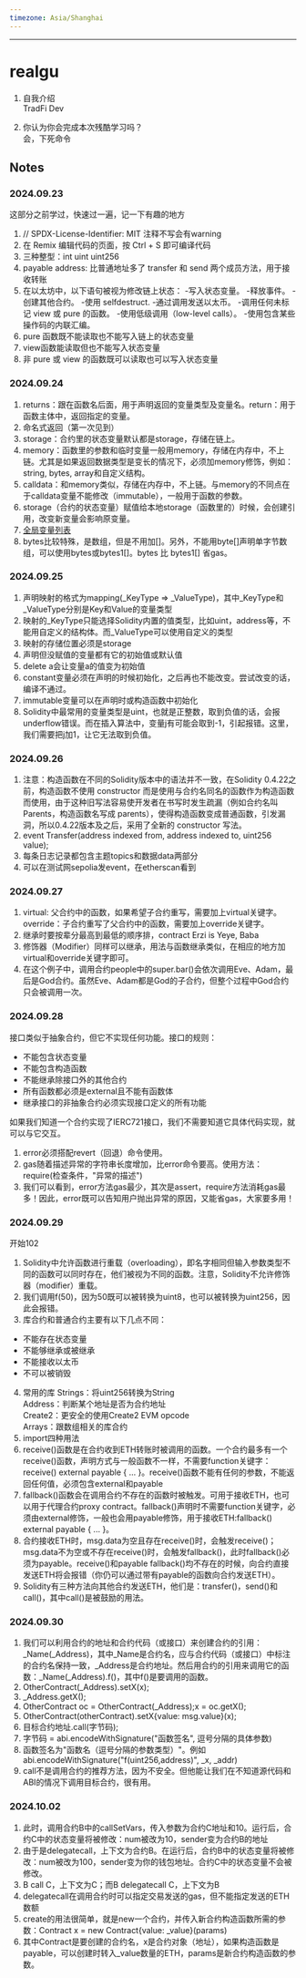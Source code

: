 ```yaml
---
timezone: Asia/Shanghai
---
```


---

# realgu

1. 自我介绍  
   TradFi Dev  

3. 你认为你会完成本次残酷学习吗？  
   会，下死命令
   
## Notes

<!-- Content_START -->

### 2024.09.23
这部分之前学过，快速过一遍，记一下有趣的地方
1. // SPDX-License-Identifier: MIT 注释不写会有warning
2. 在 Remix 编辑代码的页面，按 Ctrl + S 即可编译代码
3. 三种整型：int uint uint256
4. payable address: 比普通地址多了 transfer 和 send 两个成员方法，用于接收转账
5. 在以太坊中，以下语句被视为修改链上状态：
-写入状态变量。
-释放事件。
-创建其他合约。
-使用 selfdestruct.
-通过调用发送以太币。
-调用任何未标记 view 或 pure 的函数。
-使用低级调用（low-level calls）。
-使用包含某些操作码的内联汇编。
6. pure 函数既不能读取也不能写入链上的状态变量
7. view函数能读取但也不能写入状态变量
8. 非 pure 或 view 的函数既可以读取也可以写入状态变量

### 2024.09.24
1. returns：跟在函数名后面，用于声明返回的变量类型及变量名。return：用于函数主体中，返回指定的变量。
2. 命名式返回（第一次见到）
3. storage：合约里的状态变量默认都是storage，存储在链上。
4. memory：函数里的参数和临时变量一般用memory，存储在内存中，不上链。尤其是如果返回数据类型是变长的情况下，必须加memory修饰，例如：string, bytes, array和自定义结构。
5. calldata：和memory类似，存储在内存中，不上链。与memory的不同点在于calldata变量不能修改（immutable），一般用于函数的参数。
6. storage（合约的状态变量）赋值给本地storage（函数里的）时候，会创建引用，改变新变量会影响原变量。
7. [全局变量列表](https://learnblockchain.cn/docs/solidity/units-and-global-variables.html#special-variables-and-functions)
8. bytes比较特殊，是数组，但是不用加[]。另外，不能用byte[]声明单字节数组，可以使用bytes或bytes1[]。bytes 比 bytes1[] 省gas。

### 2024.09.25
1. 声明映射的格式为mapping(_KeyType => _ValueType)，其中_KeyType和_ValueType分别是Key和Value的变量类型
2. 映射的_KeyType只能选择Solidity内置的值类型，比如uint，address等，不能用自定义的结构体。而_ValueType可以使用自定义的类型
3. 映射的存储位置必须是storage
4. 声明但没赋值的变量都有它的初始值或默认值
5. delete a会让变量a的值变为初始值
6. constant变量必须在声明的时候初始化，之后再也不能改变。尝试改变的话，编译不通过。
7. immutable变量可以在声明时或构造函数中初始化
8. Solidity中最常用的变量类型是uint，也就是正整数，取到负值的话，会报underflow错误。而在插入算法中，变量j有可能会取到-1，引起报错。这里，我们需要把j加1，让它无法取到负值。

### 2024.09.26
1. 注意：构造函数在不同的Solidity版本中的语法并不一致，在Solidity 0.4.22之前，构造函数不使用 constructor 而是使用与合约名同名的函数作为构造函数而使用，由于这种旧写法容易使开发者在书写时发生疏漏（例如合约名叫 Parents，构造函数名写成 parents），使得构造函数变成普通函数，引发漏洞，所以0.4.22版本及之后，采用了全新的 constructor 写法。
2. event Transfer(address indexed from, address indexed to, uint256 value);
3. 每条日志记录都包含主题topics和数据data两部分
4. 可以在测试网sepolia发event，在etherscan看到

### 2024.09.27
1. virtual: 父合约中的函数，如果希望子合约重写，需要加上virtual关键字。override：子合约重写了父合约中的函数，需要加上override关键字。
2. 继承时要按辈分最高到最低的顺序排，contract Erzi is Yeye, Baba
3. 修饰器（Modifier）同样可以继承，用法与函数继承类似，在相应的地方加virtual和override关键字即可。
4. 在这个例子中，调用合约people中的super.bar()会依次调用Eve、Adam，最后是God合约。虽然Eve、Adam都是God的子合约，但整个过程中God合约只会被调用一次。


### 2024.09.28
接口类似于抽象合约，但它不实现任何功能。接口的规则：  
- 不能包含状态变量  
- 不能包含构造函数  
- 不能继承除接口外的其他合约  
- 所有函数都必须是external且不能有函数体  
- 继承接口的非抽象合约必须实现接口定义的所有功能
  
如果我们知道一个合约实现了IERC721接口，我们不需要知道它具体代码实现，就可以与它交互。  

1. error必须搭配revert（回退）命令使用。
2. gas随着描述异常的字符串长度增加，比error命令要高。使用方法：require(检查条件，"异常的描述")
3. 我们可以看到，error方法gas最少，其次是assert，require方法消耗gas最多！因此，error既可以告知用户抛出异常的原因，又能省gas，大家要多用！


### 2024.09.29
开始102  
1. Solidity中允许函数进行重载（overloading），即名字相同但输入参数类型不同的函数可以同时存在，他们被视为不同的函数。注意，Solidity不允许修饰器（modifier）重载。
2. 我们调用f(50)，因为50既可以被转换为uint8，也可以被转换为uint256，因此会报错。
3. 库合约和普通合约主要有以下几点不同：  
- 不能存在状态变量
- 不能够继承或被继承
- 不能接收以太币
- 不可以被销毁
4. 常用的库  Strings：将uint256转换为String  
Address：判断某个地址是否为合约地址  
Create2：更安全的使用Create2 EVM opcode  
Arrays：跟数组相关的库合约
5. import四种用法
6. receive()函数是在合约收到ETH转账时被调用的函数。一个合约最多有一个receive()函数，声明方式与一般函数不一样，不需要function关键字：receive() external payable { ... }。receive()函数不能有任何的参数，不能返回任何值，必须包含external和payable   
7. fallback()函数会在调用合约不存在的函数时被触发。可用于接收ETH，也可以用于代理合约proxy contract。fallback()声明时不需要function关键字，必须由external修饰，一般也会用payable修饰，用于接收ETH:fallback() external payable { ... }。
8. 合约接收ETH时，msg.data为空且存在receive()时，会触发receive()；msg.data不为空或不存在receive()时，会触发fallback()，此时fallback()必须为payable。receive()和payable fallback()均不存在的时候，向合约直接发送ETH将会报错（你仍可以通过带有payable的函数向合约发送ETH）。
9. Solidity有三种方法向其他合约发送ETH，他们是：transfer()，send()和call()，其中call()是被鼓励的用法。

### 2024.09.30
1. 我们可以利用合约的地址和合约代码（或接口）来创建合约的引用：_Name(_Address)，其中_Name是合约名，应与合约代码（或接口）中标注的合约名保持一致，_Address是合约地址。然后用合约的引用来调用它的函数：_Name(_Address).f()，其中f()是要调用的函数。
2. OtherContract(_Address).setX(x);
3. _Address.getX();
4. OtherContract oc = OtherContract(_Address);x = oc.getX();
5. OtherContract(otherContract).setX{value: msg.value}(x);
6. 目标合约地址.call(字节码);
7. 字节码 = abi.encodeWithSignature("函数签名", 逗号分隔的具体参数)
8. 函数签名为"函数名（逗号分隔的参数类型）"。例如abi.encodeWithSignature("f(uint256,address)", _x, _addr)
9. call不是调用合约的推荐方法，因为不安全。但他能让我们在不知道源代码和ABI的情况下调用目标合约，很有用。

### 2024.10.02
1. 此时，调用合约B中的callSetVars，传入参数为合约C地址和10。运行后，合约C中的状态变量将被修改：num被改为10，sender变为合约B的地址
2. 由于是delegatecall，上下文为合约B。在运行后，合约B中的状态变量将被修改：num被改为100，sender变为你的钱包地址。合约C中的状态变量不会被修改。
3. B call C，上下文为C；而B delegatecall C，上下文为B
4. delegatecall在调用合约时可以指定交易发送的gas，但不能指定发送的ETH数额
5. create的用法很简单，就是new一个合约，并传入新合约构造函数所需的参数：Contract x = new Contract{value: _value}(params)
6. 其中Contract是要创建的合约名，x是合约对象（地址），如果构造函数是payable，可以创建时转入_value数量的ETH，params是新合约构造函数的参数。
<!-- Content_END -->
